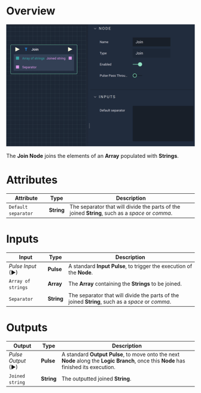 # Overview

![The Join Node.](../../.vscode/join.png)

The **Join Node** joins the elements of an **Array** populated with **Strings**. 

# Attributes

|Attribute|Type|Description|
|---|---|---|
|`Default separator`|**String**|The separator that will divide the parts of the joined **String**, such as a *space* or *comma*.

# Inputs

|Input|Type|Description|
|---|---|---|
|*Pulse Input* (►)|**Pulse**|A standard **Input Pulse**, to trigger the execution of the **Node**.|
|`Array of strings`|**Array**|The **Array** containing the **Strings** to be joined.|
|`Separator`|**String**|The separator that will divide the parts of the joined **String**, such as a *space* or *comma*.|

# Outputs

|Output|Type|Description|
|---|---|---|
|*Pulse Output* (►)|**Pulse**|A standard **Output Pulse**, to move onto the next **Node** along the **Logic Branch**, once this **Node** has finished its execution.|
|`Joined string`|**String**|The outputted joined **String**.|

